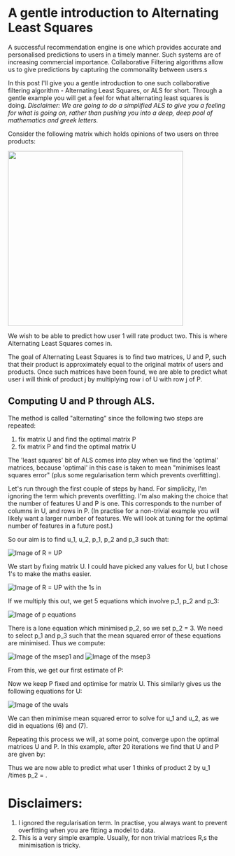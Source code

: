 # A gentle introduction to Alternating Least Squares

A successful recommendation engine is one which provides accurate and personalised predictions to users in a timely manner. Such systems are of increasing commercial importance. Collaborative Filtering algorithms allow us to give predictions by capturing the commonality between users.s

In this post I'll give you a gentle introduction to one such collaborative filtering algorithm - Alternating Least Squares, or ALS for short. Through a gentle example you will get a feel for what alternating least squares is doing. _Disclaimer: We are going to do a simplified ALS to give you a feeling for what is going on, rather than pushing you into a deep, deep pool of mathematics and greek letters._

Consider the following matrix which holds opinions of two users on three products:

<img src="https://sophwats.github.com/images/RowsColsLabR.png" width="400">

 We wish to be able to predict how user 1 will rate product two. This is where Alternating Least Squares comes in.

The goal of Alternating Least Squares is to find two matrices, U and P, such that their product is approximately equal to the original matrix of users and products. Once such matrices have been found, we are able to predict what user i will think of product j by multiplying row i of U with row j of P.

## Computing U and P through ALS.

The method is called "alternating" since the following two steps are repeated:
1. fix matrix U and find the optimal matrix P
2. fix matrix P and find the optimal matrix U

The 'least squares' bit of ALS comes into play when we find the 'optimal' matrices, because 'optimal' in this case is taken to mean "minimises least squares error" (plus some regularisation term which prevents overfitting).

Let's run through the first couple of steps by hand. For simplicity, I'm ignoring the term which prevents overfitting. I'm also making the choice that the number of features U and P is one. This corresponds to the number of columns in U, and rows in P. (In practise for a non-trivial example you will likely want a larger number of features. We will look at tuning for the optimal number of features in a future post.)

So our aim is to find u_1, u_2, p_1, p_2 and p_3 such that:

![Image of R = UP](https://sophwats.github.com/images/Factored.png)

We start by fixing matrix U. I could have picked any values for U, but I chose 1's to make the maths easier.

![Image of R = UP with the 1s in](https://sophwats.github.com/images/Uis1.png)

If we multiply this out, we get 5 equations which involve p_1, p_2 and p_3:

![Image of p equations](https://sophwats.github.com/images/pvals.png)

There is a lone equation which minimised p_2, so we set p_2 = 3. We need to select p_1 and p_3 such that the mean squared error of these equations are minimised. Thus we compute:

![Image of the msep1](https://sophwats.github.com/images/optp1.png)
and
![Image of the msep3](https://sophwats.github.com/images/optp3.png)

From this, we get our first estimate of P:


Now we keep P fixed and optimise for matrix U. This similarly gives us the following equations for U:

![Image of the uvals](https://sophwats.github.com/images/uvals.png)


We can then minimise mean squared error to solve for u_1 and u_2, as we did in equations (6) and (7).

Repeating this process we will, at some point, converge upon the optimal matrices U and P. In this example, after 20 iterations we find that U and P are given by:


Thus we are now able to predict what user 1 thinks of product 2 by u_1 /times p_2 = .

# Disclaimers:
1. I ignored the regularisation term. In practise, you always want to prevent overfitting when you are fitting a model to data.
2. This is a very simple example. Usually, for non trivial matrices R,s the minimisation is tricky.

